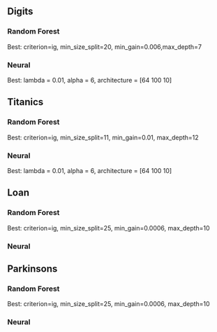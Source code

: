 ## Digits

### Random Forest

Best: criterion=ig, min_size_split=20, min_gain=0.006,max_depth=7

### Neural

Best: lambda = 0.01, alpha = 6, architecture = [64 100 10]

## Titanics

### Random Forest

Best: criterion=ig, min_size_split=11, min_gain=0.01, max_depth=12

### Neural

Best: lambda = 0.01, alpha = 6, architecture = [64 100 10]

## Loan

### Random Forest

Best: criterion=ig, min_size_split=25, min_gain=0.0006, max_depth=10

### Neural

## Parkinsons

### Random Forest

Best: criterion=ig, min_size_split=25, min_gain=0.0006, max_depth=10

### Neural
